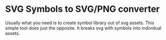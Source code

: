 SVG Symbols to SVG/PNG converter
================================

Usually what you need is to create symbol library out of svg assets.
This simple tool does just the opposite. It breaks svg with symbols
into individual assets.

